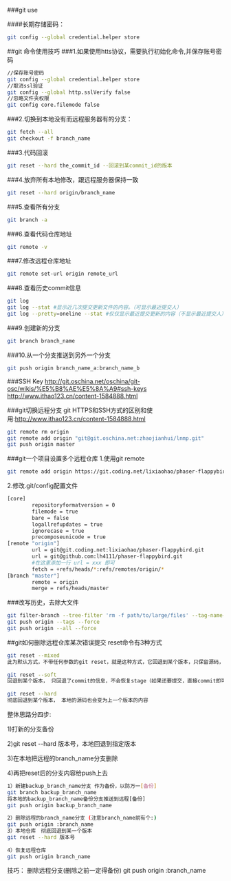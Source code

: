 ###git use 

####长期存储密码：
```sh
git config --global credential.helper store
```

##git 命令使用技巧
###1.如果使用htts协议，需要执行初始化命令,并保存账号密码
```sh
//保存账号密码 
git config --global credential.helper store 
//取消ssl验证 
git config --global http.sslVerify false 
//忽略文件夹权限 
git config core.filemode false
```

###2.切换到本地没有而远程服务器有的分支：
```sh
git fetch --all
git checkout -f branch_name
```

###3.代码回滚
```sh
git reset --hard the_commit_id --回滚到某commit_id的版本
```

###4.放弃所有本地修改，跟远程服务器保持一致
```sh
git reset --hard origin/branch_name
```

###5.查看所有分支
```sh
git branch -a
```

###6.查看代码仓库地址
```sh
git remote -v
```

###7.修改远程仓库地址
```sh
git remote set-url origin remote_url
```

###8.查看历史commit信息
```sh
git log
git log --stat #显示近几次提交更新文件的内容。（可显示最近提交人）
git log --pretty=oneline --stat #仅仅显示最近提交更新的内容（不显示最近提交人）
```

###9.创建新的分支
```sh
git branch branch_name
```

###10.从一个分支推送到另外一个分支
```sh
git push origin branch_name_a:branch_name_b
```

###SSH Key
http://git.oschina.net/oschina/git-osc/wikis/%E5%B8%AE%E5%8A%A9#ssh-keys
http://www.ithao123.cn/content-1584888.html

###git切换远程分支
git HTTPS和SSH方式的区别和使用:http://www.ithao123.cn/content-1584888.html

```sh
git remote rm origin
git remote add origin "git@git.oschina.net:zhaojianhui/lnmp.git"
git push origin master
```

###git一个项目设置多个远程仓库
1.使用git remote
```sh
git remote add origin https://git.coding.net/lixiaohao/phaser-flappybird.git
```
2.修改.git/config配置文件
```sh
[core]
        repositoryformatversion = 0
        filemode = true
        bare = false
        logallrefupdates = true
        ignorecase = true
        precomposeunicode = true
[remote "origin"]
        url = git@git.coding.net:lixiaohao/phaser-flappybird.git
        url = git@github.com:lh4111/phaser-flappybird.git
        #在这里添加一行 url = xxx 即可
        fetch = +refs/heads/*:refs/remotes/origin/*
[branch "master"]
        remote = origin
        merge = refs/heads/master
```

###改写历史，去除大文件
```sh
git filter-branch --tree-filter 'rm -f path/to/large/files' --tag-name-filter cat -- --all
git push origin --tags --force
git push origin --all --force
```


##git如何删除远程仓库某次错误提交
reset命令有3种方式
```sh
git reset --mixed
此为默认方式，不带任何参数的git reset，就是这种方式，它回退到某个版本，只保留源码，回退commit和stage信息
 
git reset --soft
回退到某个版本， 只回退了commit的信息，不会恢复stage（如果还要提交，直接commit即可)
 
git reset --hard
彻底回退到某个版本， 本地的源码也会变为上一个版本的内容
```

整体思路分四步:

1)打新的分支备份

2)git reset --hard 版本号，本地回退到指定版本

3)在本地把远程的branch_name分支删除

4)再把reset后的分支内容给push上去

```sh
1）新建backup_branch_name分支 作为备份，以防万一[备份]
git branch backup_branch_name
将本地的backup_branch_name备份分支推送到远程[备份]
git push origin backup_branch_name
 
2）删除远程的branch_name分支 (注意branch_name前有个:)
git push origin :branch_name
3）本地仓库　彻底回退到某一个版本
git reset --hard 版本号
 
4）恢复远程仓库
git push origin branch_name

```

技巧：
删除远程分支(删除之前一定得备份)
git push origin  :branch_name